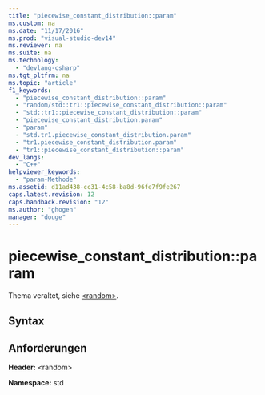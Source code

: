 ```yaml
---
title: "piecewise_constant_distribution::param"
ms.custom: na
ms.date: "11/17/2016"
ms.prod: "visual-studio-dev14"
ms.reviewer: na
ms.suite: na
ms.technology: 
  - "devlang-csharp"
ms.tgt_pltfrm: na
ms.topic: "article"
f1_keywords: 
  - "piecewise_constant_distribution::param"
  - "random/std::tr1::piecewise_constant_distribution::param"
  - "std::tr1::piecewise_constant_distribution::param"
  - "piecewise_constant_distribution.param"
  - "param"
  - "std.tr1.piecewise_constant_distribution.param"
  - "tr1.piecewise_constant_distribution.param"
  - "tr1::piecewise_constant_distribution::param"
dev_langs: 
  - "C++"
helpviewer_keywords: 
  - "param-Methode"
ms.assetid: d11ad438-cc31-4c58-ba8d-96fe7f9fe267
caps.latest.revision: 12
caps.handback.revision: "12"
ms.author: "ghogen"
manager: "douge"
---
```

# piecewise_constant_distribution::param
Thema veraltet, siehe [\<random\>](../standard-library/random.md).  
  
## Syntax  
  
## Anforderungen  
 **Header:** \<random\>  
  
 **Namespace:** std